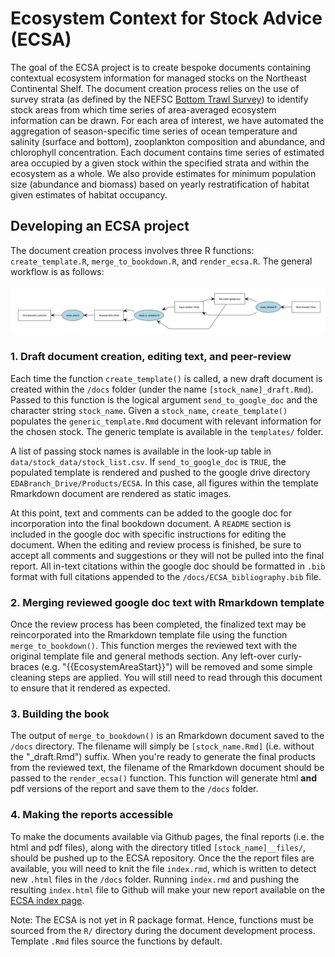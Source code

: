 
<!-- README.md is generated from README.Rmd. Please edit that file -->
Ecosystem Context for Stock Advice (ECSA)
=========================================

The goal of the ECSA project is to create bespoke documents containing contextual ecosystem information for managed stocks on the Northeast Continental Shelf. The document creation process relies on the use of survey strata (as defined by the NEFSC [Bottom Trawl Survey](https://www.nefsc.noaa.gov/femad/ecosurvey/mainpage/)) to identify stock areas from which time series of area-averaged ecosystem information can be drawn. For each area of interest, we have automated the aggregation of season-specific time series of ocean temperature and salinity (surface and bottom), zooplankton composition and abundance, and chlorophyll concentration. Each document contains time series of estimated area occupied by a given stock within the specified strata and within the ecosystem as a whole. We also provide estimates for minimum population size (abundance and biomass) based on yearly restratification of habitat given estimates of habitat occupancy.

Developing an ECSA project
--------------------------

The document creation process involves three R functions: `create_template.R`, `merge_to_bookdown.R`, and `render_ecsa.R`. The general workflow is as follows:

![](tools/readme/nomnoml-decorator-1.png)

### 1. Draft document creation, editing text, and peer-review

Each time the function `create_template()` is called, a new draft document is created within the `/docs` folder (under the name `[stock_name]_draft.Rmd`). Passed to this function is the logical argument `send_to_google_doc` and the character string `stock_name`. Given a `stock_name`, `create_template()` populates the `generic_template.Rmd` document with relevant information for the chosen stock. The generic template is available in the `templates/` folder.

A list of passing stock names is available in the look-up table in `data/stock_data/stock_list.csv`. If `send_to_google_doc` is `TRUE`, the populated template is rendered and pushed to the google drive directory `EDABranch_Drive/Products/ECSA`. In this case, all figures within the template Rmarkdown document are rendered as static images.

At this point, text and comments can be added to the google doc for incorporation into the final bookdown document. A `README` section is included in the google doc with specific instructions for editing the document. When the editing and review process is finished, be sure to accept all comments and suggestions or they will not be pulled into the final report. All in-text citations within the google doc should be formatted in `.bib` format with full citations appended to the `/docs/ECSA_bibliography.bib` file.

### 2. Merging reviewed google doc text with Rmarkdown template

Once the review process has been completed, the finalized text may be reincorporated into the Rmarkdown template file using the function `merge_to_bookdown()`. This function merges the reviewed text with the original template file and general methods section. Any left-over curly-braces (e.g. "{{EcosystemAreaStart}}") will be removed and some simple cleaning steps are applied. You will still need to read through this document to ensure that it rendered as expected.

### 3. Building the book

The output of `merge_to_bookdown()` is an Rmarkdown document saved to the `/docs` directory. The filename will simply be `[stock_name.Rmd]` (i.e. without the "\_draft.Rmd") suffix. When you're ready to generate the final products from the reviewed text, the filename of the Rmarkdown document should be passed to the `render_ecsa()` function. This function will generate html **and** pdf versions of the report and save them to the `/docs` folder.

### 4. Making the reports accessible

To make the documents available via Github pages, the final reports (i.e. the html and pdf files), along with the directory titled `[stock_name]__files/`, should be pushed up to the ECSA repository. Once the the report files are available, you will need to knit the file `index.rmd`, which is written to detect new `.html` files in the `/docs` folder. Running `index.rmd` and pushing the resulting `index.html` file to Github will make your new report available on the [ECSA index page](noaa-edab.github.io/ECSA).

Note: The ECSA is not yet in R package format. Hence, functions must be sourced from the `R/` directory during the document development process. Template `.Rmd` files source the functions by default.
